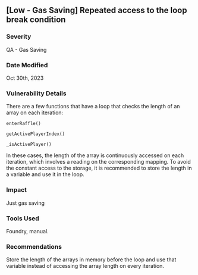 ## [Low - Gas Saving] Repeated access to the loop break condition

### Severity

QA - Gas Saving

### Date Modified

Oct 30th, 2023

### Vulnerability Details

There are a few functions that have a loop that checks the length of an array on each iteration:

`enterRaffle()`

`getActivePlayerIndex()`

`_isActivePlayer()`

In these cases, the length of the array is continuously accessed on each iteration, which involves a reading on the corresponding mapping. To avoid the constant access to the storage, it is recommended to store the length in a variable and use it in the loop.

### Impact

Just gas saving

### Tools Used

Foundry, manual.

### Recommendations

Store the length of the arrays in memory before the loop and use that variable instead of accessing the array length on every iteration.
